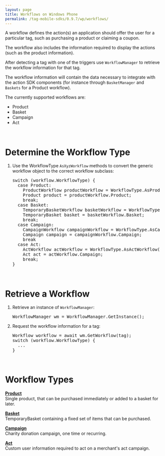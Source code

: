```yaml
---
layout: page
title: Workflows on Windows Phone
permalink: /tag-mobile-sdks/0.9.7/wp/workflows/
---
```


A workflow defines the action(s) an application should offer the user for a particular tag, such as purchasing a product or claiming a coupon.

The workflow also includes the information required to display the actions (such as the product information).

After detecting a tag with one of the triggers use `WorkflowManager` to retrieve the workflow information for that tag.

The workflow information will contain the data necessary to integrate with the action SDK components (for instance through `BasketManager` and `Baskets` for a Product workflow).

The currently supported workflows are:

* Product
* Basket
* Campaign
* Act

<br />

# Determine the Workflow Type

1. Use the WorkflowType `AsXyzWorkflow` methods to convert the generic workflow object to the correct workflow subclass:

    <pre>switch (workflow.WorkflowType) {
     case Product:
       ProductWorkflow productWorkflow = WorkflowType.AsProductWorkflow(workflow);
       Product product = productWorkflow.Product;
       break;
     case Basket:
       TemporaryBasketWorkflow basketWorkflow = WorkflowType.AsBasketWorkflow(workflow);
       TemporaryBasket basket = basketWorkflow.Basket;
       break;
     case Campaign:
       CampaignWorkflow campaignWorkflow = WorkflowType.AsCampaignWorkflow(workflow);
       Campaign campaign = campaignWorkflow.Campaign;
       break
     case Act:
       ActWorkflow actWorkflow = WorkflowType.AsActWorkflow(workflow);
       Act act = actWorkflow.Campaign;
       break;
   }</pre>

<br />

# Retrieve a Workflow

1. Retrieve an instance of `WorkflowManager`:

    <pre>WorkflowManager wm = WorkflowManager.GetInstance();</pre>

2. Request the workflow information for a tag:

    <pre>Workflow workflow = await wm.GetWorkflow(tag);
   switch (workflow.WorkflowType) {
     ...
   }
   </pre>

<br />

# Workflow Types

**[Product]({{site.baseurl}}/tag-mobile-sdks/0.9.7/wp/products/)**<br />
Single product, that can be purchased immediately or added to a basket for later.

**[Basket]({{site.baseurl}}/tag-mobile-sdks/0.9.7/wp/baskets/)**<br />
TemporaryBasket containing a fixed set of items that can be purchased.

**[Campaign]({{site.baseurl}}/tag-mobile-sdks/0.9.7/wp/campaigns/)**<br />
Charity donation campaign, one time or recurring.

**[Act]({{site.baseurl}}/tag-mobile-sdks/0.9.7/wp/acts/)**<br />
Custom user information required to act on a merchant's act campaign.

